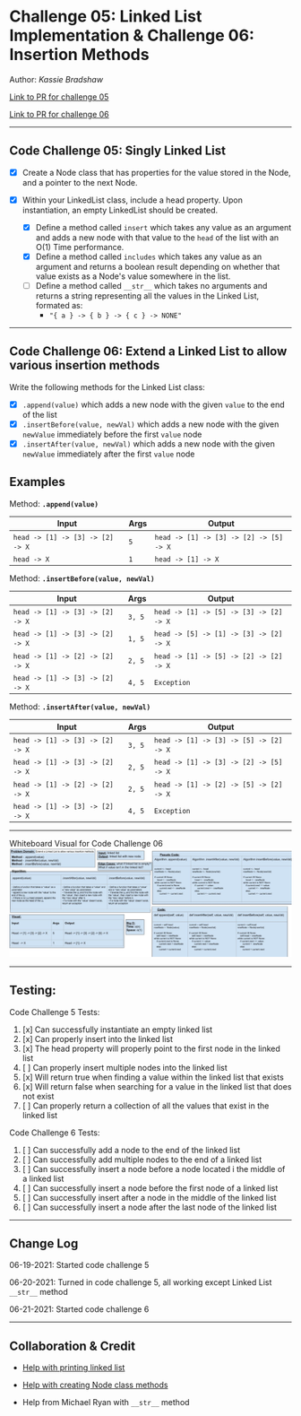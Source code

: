 # Challenge 05: Linked List Implementation & Challenge 06: Insertion Methods

Author: *Kassie Bradshaw*

[Link to PR for challenge 05](https://github.com/kassiebradshaw/data-structures-and-algorithms/pull/26)

[Link to PR for challenge 06](https://github.com/kassiebradshaw/data-structures-and-algorithms/pull/27)

---

## Code Challenge 05: Singly Linked List

* [x] Create a Node class that has properties for the value stored in the Node, and a pointer to the next Node.

* [x] Within your LinkedList class, include a head property. Upon instantiation, an empty LinkedList should be created.
  * [x] Define a method called `insert` which takes any value as an argument and adds a new node with that value to the `head` of the list with an O(1) Time performance.
  * [x] Define a method called `includes` which takes any value as an argument and returns a boolean result depending on whether that value exists as a Node's value somewhere in the list.
  * [ ] Define a method called `__str__` which takes no arguments and returns a string representing all the values in the Linked List, formated as:
    * `"{ a } -> { b } -> { c } -> NONE"`

---

## Code Challenge 06: Extend a Linked List to allow various insertion methods

Write the following methods for the Linked List class:

* [x] `.append(value)` which adds a new node with the given `value` to the end of the list
* [x] `.insertBefore(value, newVal)` which adds a new node with the given `newValue` immediately before the first `value` node
* [x] `.insertAfter(value, newVal)` which adds a new node with the given `newValue` immediately after the first `value` node

## Examples

Method: **`.append(value)`**

| Input | Args | Output |
|---|---|---|
| `head -> [1] -> [3] -> [2] -> X` | `5` |  `head -> [1] -> [3] -> [2] -> [5] -> X` |
| `head -> X` | `1` | `head -> [1] -> X` |

Method: **`.insertBefore(value, newVal)`**

| Input | Args | Output |
|---|---|---|
| `head -> [1] -> [3] -> [2] -> X` | `3, 5` | `head -> [1] -> [5] -> [3] -> [2] -> X` |
| `head -> [1] -> [3] -> [2] -> X` | `1, 5` | `head -> [5] -> [1] -> [3] -> [2] -> X` |
| `head -> [1] -> [2] -> [2] -> X` | `2, 5` | `head -> [1] -> [5] -> [2] -> [2] -> X` |
| `head -> [1] -> [3] -> [2] -> X` | `4, 5` | `Exception` |

Method: **`.insertAfter(value, newVal)`**

| Input | Args | Output |
|---|---|---|
| `head -> [1] -> [3] -> [2] -> X` | `3, 5` | `head -> [1] -> [3] -> [5] -> [2] -> X` |
| `head -> [1] -> [3] -> [2] -> X` | `2, 5` | `head -> [1] -> [3] -> [2] -> [5] -> X` |
| `head -> [1] -> [2] -> [2] -> X` | `2, 5` | `head -> [1] -> [2] -> [5] -> [2] -> X` |
| `head -> [1] -> [3] -> [2] -> X` | `4, 5` | `Exception` |

---

Whiteboard Visual for Code Challenge 06
![Whiteboard for Code Challenge 6](LL_insertions.jpg)

---

## Testing:

Code Challenge 5 Tests:

1. [x] Can successfully instantiate an empty linked list
2. [x] Can properly insert into the linked list
3. [x] The head property will properly point to the first node in the linked list
4. [ ] Can properly insert multiple nodes into the linked list
5. [x] Will return true when finding a value within the linked list that exists
6. [x] Will return false when searching for a value in the linked list that does not exist
7. [ ] Can properly return a collection of all the values that exist in the linked list

Code Challenge 6 Tests:

1. [ ] Can successfully add a node to the end of the linked list
2. [ ] Can successfully add multiple nodes to the end of a linked list
3. [ ] Can successfully insert a node before a node located i the middle of a linked list
4. [ ] Can successfully insert a node before the first node of a linked list
5. [ ] Can successfully insert after a node in the middle of the linked list
6. [ ] Can successfully insert a node after the last node of the linked list

---

## Change Log

06-19-2021: Started code challenge 5

06-20-2021: Turned in code challenge 5, all working except Linked List `__str__` method

06-21-2021: Started code challenge 6

---

## Collaboration & Credit

* [Help with printing linked list](https://www.google.com/search?q=how+can+you+print+a+linked+list%3F&oq=how+can+you+print+a+linked+list%3F&aqs=chrome..69i57j0i22i30l4.3070j0j7&sourceid=chrome&ie=UTF-8#kpvalbx=_FxzQYMvOG9Lh-gS77IPQBQ28)
* [Help with creating Node class methods](https://www.youtube.com/watch?v=Bd1L64clh34)

* Help from Michael Ryan with `__str__` method
